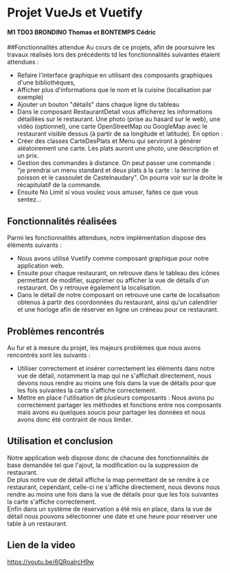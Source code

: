 # Projet VueJs et Vuetify
#### M1 TD03 BRONDINO Thomas et BONTEMPS Cédric

##Fonctionnalités attendue
Au cours de ce projets, afin de poursuivre les travaux réalisés lors des précédents td les fonctionnalités suivantes étaient attendues : <br>
- Refaire l'interface graphique en utilisant des composants graphiques d'une bibliothèques, <br>
- Afficher plus d'informations que le nom et la cuisine (localisation par exemple)
- Ajouter un bouton "détails" dans chaque ligne du tableau 
- Dans le composant RestaurantDetail vous afficherez les informations détaillées sur le restaurant. Une photo (prise au hasard sur le web), une vidéo (optionnel), une carte OpenStreetMap ou GoogleMap avec le restaurant visible dessus (à partir de sa longitude et latitude).
En option : 
- Créer des classes CarteDesPlats et Menu qui serviront à générer aléatoirement une carte. Les plats auront une photo, une description et un prix. 
- Gestion des commandes à distance. On peut passer une commande : "je prendrai un menu standard et deux plats à la carte : la terrine de poisson et le cassoulet de Castelnaudary". On pourra voir sur la droite le récapitulatif de la commande. 
- Ensuite No Limit si vous voulez vous amuser, faites ce que vous sentez...
## Fonctionnalités réalisées
Parmi les fonctionnalités attendues, notre implémentation dispose des éléments suivants :
- Nous avons utilisé Vuetify comme composant graphique pour notre application web.
- Ensuite pour chaque restaurant, on retrouve dans le tableau des icônes permettant de modifier, supprimer ou afficher la vue de détails d'un restaurant. On y retrouve également la localisation.
- Dans le détail de notre composant on retrouve une carte de localisation obtenus à partir des coordonnées du restaurant, ainsi qu'un calendrier et une horloge afin de réserver en ligne un créneau pour ce restaurant.
## Problèmes rencontrés
Au fur et à mesure du projet, les majeurs problèmes que nous avons rencontrés sont les suivants : 
- Utiliser correctement et insérer correctement les éléments dans notre vue de détail, notamment la map qui ne s'affichait directement, nous devons nous rendre au moins une fois dans la vue de détails pour que les fois suivantes la carte s'affiche correctement.
- Mettre en place l'utilisation de plusieurs composants : Nous avons pu correctement partager les méthodes et fonctions entre nos composants mais avons eu quelques soucis pour partager les données et nous avons donc été contraint de nous limiter.
## Utilisation et conclusion
Notre application web dispose donc de chacune des fonctionnalités de base demandée tel que l'ajout, la modification ou la suppression de restaurant. <br>
De plus notre vue de détail affiche la map permettant de se rendre à ce restaurant, cependant, celle-ci ne s'affiche directement, nous devons nous rendre au moins une fois dans la vue de détails pour que les fois suivantes la carte s'affiche correctement. <br>
Enfin dans un système de réservation a été mis en place, dans la vue de détail nous pouvons sélectionner une date et une heure pour réserver une table à un restaurant.
## Lien de la video
https://youtu.be/6QRoalrcH9w

